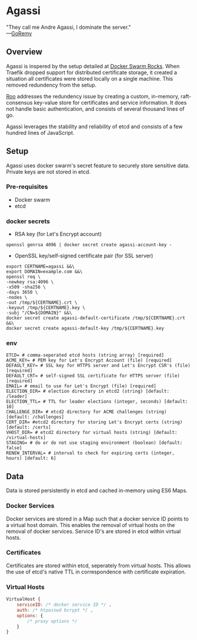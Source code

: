 # Agassi
"They call me Andre Agassi, I dominate the server."</br>
—[GoRemy](https://www.youtube.com/watch?v=B97P0e7ejYw)

## Overview
Agassi is inspered by the setup detailed at [Docker Swarm Rocks](https://dockerswarm.rocks/). When Traefik dropped support for distributed certificate storage, it created a situation all certificates were stored locally on a single machine. This removed redundency from the setup.

[Roo](https://github.com/sfproductlabs/roo) addresses the redundency issue by creating a custom, in-memory, raft-consensus key-value store for certificates and service information. It does not handle basic authentication, and consists of several thousand lines of go.

Agassi leverages the stability and reliability of etcd and consists of a few hundred lines of JavaScript.

## Setup
Agassi uses docker swarm's secret feature to securely store sensitive data. Private keys are not stored in etcd.

### Pre-requisites
- Docker swarm
- etcd

### docker secrets
- RSA key (for Let's Encrypt account)
```shell
openssl genrsa 4096 | docker secret create agassi-account-key -
```
- OpenSSL key/self-signed certificate pair (for SSL server)
```shell
export CERTNAME=agassi &&\
export DOMAIN=example.com &&\
openssl req \
-newkey rsa:4096 \
-x509 -sha256 \
-days 3650 \
-nodes \
-out /tmp/${CERTNAME}.crt \
-keyout /tmp/${CERTNAME}.key \
-subj "/CN=${DOMAIN}" &&\
docker secret create agassi-default-certificate /tmp/${CERTNAME}.crt &&\
docker secret create agassi-default-key /tmp/${CERTNAME}.key
```

### env
```shell
ETCD= # comma-seperated etcd hosts (string array) [required]
ACME_KEY= # PEM key for Let's Encrypt Account (file) [required]
DEFAULT_KEY= # SSL key for HTTPS server and Let's Encrypt CSR's (file) [required]
DEFAULT_CRT= # self-signed SSL certificate for HTTPS server (file) [required]
EMAIL= # email to use for Let's Encrypt (file) [required]
ELECTION_DIR= # election directory in etcd2 (string) [default: /leader]
ELECTION_TTL= # TTL for leader elections (integer, seconds) [default: 10]
CHALLENGE_DIR= # etcd2 directory for ACME challenges (string) [default: /challenges]
CERT_DIR= #etcd2 directory for storing Let's Encrypt certs (string) [default: /certs]
VHOST_DIR= # etcd2 directory for virtual hosts (string) [default: /virtual-hosts]
STAGING= # do or do not use staging environment (boolean) [default: false]
RENEW_INTERVAL= # interval to check for expiring certs (integer, hours) [default: 6]
```

## Data
Data is stored persistently in etcd and cached in-memory using ES6 Maps.

### Docker Services
Docker services are stored in a Map such that a docker service ID points to a virtual host domain. This enables the removal of virtual hosts on the removal of docker services. Service ID's are stored in etcd within virtual hosts.

### Certificates
Certificates are stored within etcd, seperately from virtual hosts. This allows the use of etcd's native TTL in correspondence with certificate expiration.

### Virtual Hosts
```js
VirtualHost {
    serviceID: /* docker service ID */ ,
    auth: /* htpasswd bcrypt */ ,
    options: {
        /* proxy options */
    }
}
```
